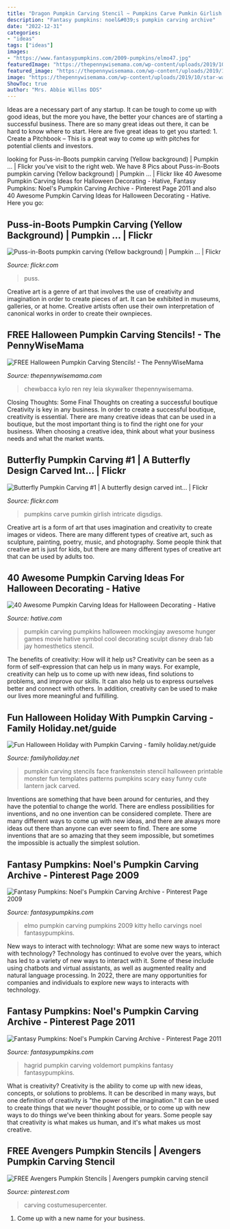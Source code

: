 ```yaml
---
title: "Dragon Pumpkin Carving Stencil ~ Pumpkins Carve Pumkin Girlish Intricate Digsdigs"
description: "Fantasy pumpkins: noel&#039;s pumpkin carving archive"
date: "2022-12-31"
categories:
- "ideas"
tags: ["ideas"]
images:
- "https://www.fantasypumpkins.com/2009-pumpkins/elmo47.jpg"
featuredImage: "https://thepennywisemama.com/wp-content/uploads/2019/10/star-wars-pumpkin-pinterest.jpg"
featured_image: "https://thepennywisemama.com/wp-content/uploads/2019/10/star-wars-pumpkin-pinterest.jpg"
image: "https://thepennywisemama.com/wp-content/uploads/2019/10/star-wars-pumpkin-pinterest.jpg"
ShowToc: true
author: "Mrs. Abbie Willms DDS"
---
```



Ideas are a necessary part of any startup. It can be tough to come up with good ideas, but the more you have, the better your chances are of starting a successful business. There are so many great ideas out there, it can be hard to know where to start. Here are five great ideas to get you started: 1. Create a Pitchbook – This is a great way to come up with pitches for potential clients and investors.

	

		
looking for Puss-in-Boots pumpkin carving (Yellow background) | Pumpkin … | Flickr you've visit to the right web. We have 8 Pics about Puss-in-Boots pumpkin carving (Yellow background) | Pumpkin … | Flickr like 40 Awesome Pumpkin Carving Ideas for Halloween Decorating - Hative, Fantasy Pumpkins: Noel&#039;s Pumpkin Carving Archive - Pinterest Page 2011 and also 40 Awesome Pumpkin Carving Ideas for Halloween Decorating - Hative. Here you go:
		
    
## Puss-in-Boots Pumpkin Carving (Yellow Background) | Pumpkin … | Flickr

<img loading=lazy src="https://c1.staticflickr.com/7/6117/6294263497_21654cb6d5_b.jpg" onerror="this.onerror=null;this.src='https://tse4.mm.bing.net/th?id=OIP.GE6xWW1jWBcrp2Rz6i0HZAHaLI&amp;pid=15.1';" alt="Puss-in-Boots pumpkin carving (Yellow background) | Pumpkin … | Flickr">

_Source: flickr.com_

>puss. 

	

Creative art is a genre of art that involves the use of creativity and imagination in order to create pieces of art. It can be exhibited in museums, galleries, or at home. Creative artists often use their own interpretation of canonical works in order to create their ownpieces.

    
## FREE Halloween Pumpkin Carving Stencils! - The PennyWiseMama

<img loading=lazy src="https://thepennywisemama.com/wp-content/uploads/2019/10/star-wars-pumpkin-pinterest.jpg" onerror="this.onerror=null;this.src='https://tse3.mm.bing.net/th?id=OIP.JrSGYp-QeC4527Fs-B_8FgHaN5&amp;pid=15.1';" alt="FREE Halloween Pumpkin Carving Stencils! - The PennyWiseMama">

_Source: thepennywisemama.com_

>chewbacca kylo ren rey leia skywalker thepennywisemama. 

	

Closing Thoughts: Some Final Thoughts on creating a successful boutique
Creativity is key in any business. In order to create a successful boutique, creativity is essential. There are many creative ideas that can be used in a boutique, but the most important thing is to find the right one for your business. When choosing a creative idea, think about what your business needs and what the market wants.

    
## Butterfly Pumpkin Carving #1 | A Butterfly Design Carved Int… | Flickr

<img loading=lazy src="https://c1.staticflickr.com/7/6115/6291686552_3485180a99_b.jpg" onerror="this.onerror=null;this.src='https://tse3.mm.bing.net/th?id=OIP.JMQXj1pDAZb7trohTnI23gHaLI&amp;pid=15.1';" alt="Butterfly Pumpkin Carving #1 | A butterfly design carved int… | Flickr">

_Source: flickr.com_

>pumpkins carve pumkin girlish intricate digsdigs. 

	

Creative art is a form of art that uses imagination and creativity to create images or videos. There are many different types of creative art, such as sculpture, painting, poetry, music, and photography. Some people think that creative art is just for kids, but there are many different types of creative art that can be used by adults too.

    
## 40 Awesome Pumpkin Carving Ideas For Halloween Decorating - Hative

<img loading=lazy src="https://hative.com/wp-content/uploads/2014/10/pumpkin-carving-ideas/40-mockingjay-pumpkin.jpg" onerror="this.onerror=null;this.src='https://tse3.mm.bing.net/th?id=OIP.1ARG1G1v7hVUUnwX5_AChQHaHa&amp;pid=15.1';" alt="40 Awesome Pumpkin Carving Ideas for Halloween Decorating - Hative">

_Source: hative.com_

>pumpkin carving pumpkins halloween mockingjay awesome hunger games movie hative symbol cool decorating sculpt disney drab fab jay homesthetics stencil. 

	

The benefits of creativity: How will it help us?
Creativity can be seen as a form of self-expression that can help us in many ways. For example, creativity can help us to come up with new ideas, find solutions to problems, and improve our skills. It can also help us to express ourselves better and connect with others. In addition, creativity can be used to make our lives more meaningful and fulfilling.

    
## Fun Halloween Holiday With Pumpkin Carving - Family Holiday.net/guide

<img loading=lazy src="http://www.familyholiday.net/wp-content/uploads/2011/10/p_baby-face-stencil-_101.jpg" onerror="this.onerror=null;this.src='https://tse1.mm.bing.net/th?id=OIP.NwFWxn9_nyJSu3if-OSEMAHaJ4&amp;pid=15.1';" alt="Fun Halloween Holiday with Pumpkin Carving - family holiday.net/guide">

_Source: familyholiday.net_

>pumpkin carving stencils face frankenstein stencil halloween printable monster fun templates patterns pumpkins scary easy funny cute lantern jack carved. 

	

Inventions are something that have been around for centuries, and they have the potential to change the world. There are endless possibilities for inventions, and no one invention can be considered complete. There are many different ways to come up with new ideas, and there are always more ideas out there than anyone can ever seem to find. There are some inventions that are so amazing that they seem impossible, but sometimes the impossible is actually the simplest solution.

    
## Fantasy Pumpkins: Noel&#039;s Pumpkin Carving Archive - Pinterest Page 2009

<img loading=lazy src="https://www.fantasypumpkins.com/2009-pumpkins/elmo47.jpg" onerror="this.onerror=null;this.src='https://tse3.mm.bing.net/th?id=OIP.bo2C280UnWYM2SFDTzbm7gHaHW&amp;pid=15.1';" alt="Fantasy Pumpkins: Noel&#039;s Pumpkin Carving Archive - Pinterest Page 2009">

_Source: fantasypumpkins.com_

>elmo pumpkin carving pumpkins 2009 kitty hello carvings noel fantasypumpkins. 

	

New ways to interact with technology: What are some new ways to interact with technology?
Technology has continued to evolve over the years, which has led to a variety of new ways to interact with it. Some of these include using chatbots and virtual assistants, as well as augmented reality and natural language processing. In 2022, there are many opportunities for companies and individuals to explore new ways to interacts with technology.

    
## Fantasy Pumpkins: Noel&#039;s Pumpkin Carving Archive - Pinterest Page 2011

<img loading=lazy src="http://www.fantasypumpkins.com/2011-pumpkins/james-hagrid_0827.jpg" onerror="this.onerror=null;this.src='https://tse1.mm.bing.net/th?id=OIP.Mey4FZhZiLSXgbfB2VCAiQHaGM&amp;pid=15.1';" alt="Fantasy Pumpkins: Noel&#039;s Pumpkin Carving Archive - Pinterest Page 2011">

_Source: fantasypumpkins.com_

>hagrid pumpkin carving voldemort pumpkins fantasy fantasypumpkins. 

	

What is creativity?
Creativity is the ability to come up with new ideas, concepts, or solutions to problems. It can be described in many ways, but one definition of creativity is "the power of the imagination." It can be used to create things that we never thought possible, or to come up with new ways to do things we've been thinking about for years. Some people say that creativity is what makes us human, and it's what makes us most creative.

    
## FREE Avengers Pumpkin Stencils | Avengers Pumpkin Carving Stencil

<img loading=lazy src="https://i.pinimg.com/736x/c2/8a/20/c28a2055d36be6fc64658922ede96c02.jpg" onerror="this.onerror=null;this.src='https://tse2.mm.bing.net/th?id=OIP.XEZ8ADqiwHs7RBDjwM4WmwHaIK&amp;pid=15.1';" alt="FREE Avengers Pumpkin Stencils | Avengers pumpkin carving stencil">

_Source: pinterest.com_

>carving costumesupercenter. 

	

1. Come up with a new name for your business.

